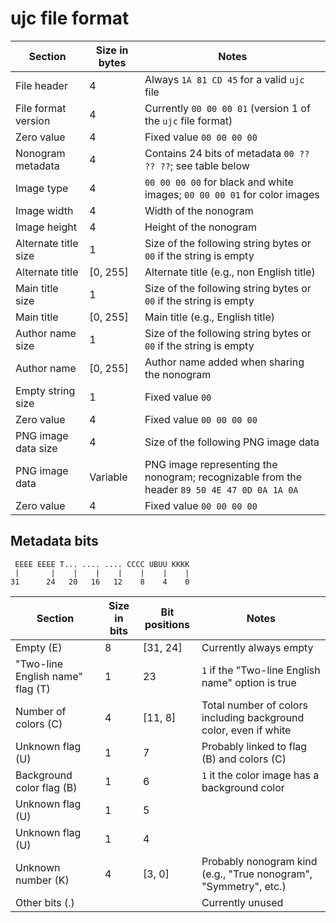 # ujc file format

| Section              | Size in bytes | Notes                                                                                       |
|----------------------|---------------|---------------------------------------------------------------------------------------------|
| File header          | 4             | Always `1A 81 CD 45` for a valid `ujc` file                                                 |
| File format version  | 4             | Currently `00 00 00 01` (version 1 of the `ujc` file format)                                |
| Zero value           | 4             | Fixed value `00 00 00 00`                                                                   |
| Nonogram metadata    | 4             | Contains 24 bits of metadata `00 ?? ?? ??`; see table below                                 |
| Image type           | 4             | `00 00 00 00` for black and white images; `00 00 00 01` for color images                    |
| Image width          | 4             | Width of the nonogram                                                                       |
| Image height         | 4             | Height of the nonogram                                                                      |
| Alternate title size | 1             | Size of the following string bytes or `00` if the string is empty                           |
| Alternate title      | [0, 255]      | Alternate title (e.g., non English title)                                                   |
| Main title size      | 1             | Size of the following string bytes or `00` if the string is empty                           |
| Main title           | [0, 255]      | Main title (e.g., English title)                                                            |
| Author name size     | 1             | Size of the following string bytes or `00` if the string is empty                           |
| Author name          | [0, 255]      | Author name added when sharing the nonogram                                                 |
| Empty string size    | 1             | Fixed value `00`                                                                            |
| Zero value           | 4             | Fixed value `00 00 00 00`                                                                   |
| PNG image data size  | 4             | Size of the following PNG image data                                                        |
| PNG image data       | Variable      | PNG image representing the nonogram; recognizable from the header `89 50 4E 47 0D 0A 1A 0A` |
| Zero value           | 4             | Fixed value `00 00 00 00`                                                                   |

## Metadata bits

     EEEE EEEE T... .... .... CCCC UBUU KKKK
     |       |    |    |    |    |    |    |
    31      24   20   16   12    8    4    0

| Section                          | Size in bits | Bit positions | Notes                                                            |
|----------------------------------|--------------|---------------|------------------------------------------------------------------|
| Empty (E)                        | 8            | [31, 24]      | Currently always empty                                           |
| "Two-line English name" flag (T) | 1            | 23            | `1` if the "Two-line English name" option is true                |
| Number of colors (C)             | 4            | [11, 8]       | Total number of colors including background color, even if white |
| Unknown flag (U)                 | 1            | 7             | Probably linked to flag (B) and colors (C)                       |
| Background color flag (B)        | 1            | 6             | `1` it the color image has a background color                    |
| Unknown flag (U)                 | 1            | 5             |                                                                  |
| Unknown flag (U)                 | 1            | 4             |                                                                  |
| Unknown number (K)               | 4            | [3, 0]        | Probably nonogram kind (e.g., "True nonogram", "Symmetry", etc.) |
| Other bits (.)                   |              |               | Currently unused                                                 |
